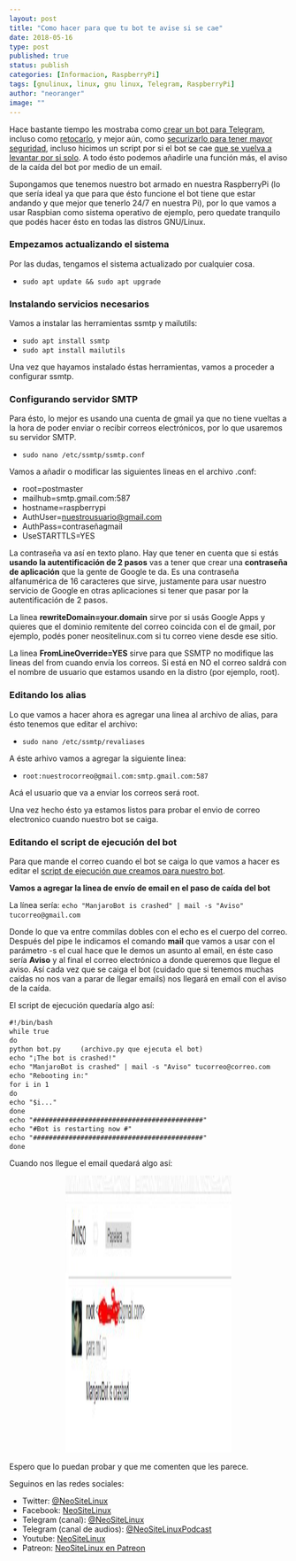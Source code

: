 ```yaml
---
layout: post
title: "Como hacer para que tu bot te avise si se cae"
date: 2018-05-16
type: post
published: true
status: publish
categories: [Informacion, RaspberryPi]
tags: [gnulinux, linux, gnu linux, Telegram, RaspberryPi]
author: "neoranger"
image: ""
---
```


Hace bastante tiempo les mostraba como [crear un bot para Telegram](https://neositelinux.com/techcreando-un-bot-para-telegram/), incluso como [retocarlo](https://neositelinux.com/tech-retocando-nuestro-bot-de-telegram/), y mejor aún, como [securizarlo para tener mayor seguridad](https://neositelinux.com/tech-securizando-un-bot-de-telegram/), incluso hicimos un script por si el bot se cae [que se vuelva a levantar por si solo](https://neositelinux.com/aporte-script-de-ejecucion-para-que-no-se-caiga-el-bot-de-telegram/). A todo ésto podemos añadirle una función más, el aviso de la caída del bot por medio de un email.

Supongamos que tenemos nuestro bot armado en nuestra RaspberryPi (lo que sería ideal ya que para que ésto funcione el bot tiene que estar andando y que mejor que tenerlo 24/7 en nuestra Pi), por lo que vamos a usar Raspbian como sistema operativo de ejemplo, pero quedate tranquilo que podés hacer ésto en todas las distros GNU/Linux.

### Empezamos actualizando el sistema
Por las dudas, tengamos el sistema actualizado por cualquier cosa.

* `sudo apt update && sudo apt upgrade`

### Instalando servicios necesarios
Vamos a instalar las herramientas ssmtp y mailutils:

* `sudo apt install ssmtp`
* `sudo apt install mailutils`

Una vez que hayamos instalado éstas herramientas, vamos a proceder a configurar ssmtp.

### Configurando servidor SMTP
Para ésto, lo mejor es usando una cuenta de gmail ya que no tiene vueltas a la hora de poder enviar o recibir correos electrónicos, por lo que usaremos su servidor SMTP.

* `sudo nano /etc/ssmtp/ssmtp.conf`

Vamos a añadir o modificar las siguientes lineas en el archivo .conf:

* root=postmaster
* mailhub=smtp.gmail.com:587 
* hostname=raspberrypi
* AuthUser=nuestrousuario@gmail.com
* AuthPass=contraseñagmail
* UseSTARTTLS=YES

La contraseña va así en texto plano. Hay que tener en cuenta que si estás **usando la autentificación de 2 pasos** vas a tener que crear una **contraseña de aplicación** que la gente de Google te da. Es una contraseña alfanumérica de 16 caracteres que sirve, justamente para usar nuestro servicio de Google en otras aplicaciones si tener que pasar por la autentificación de 2 pasos.

La linea **rewriteDomain=your.domain** sirve por si usás Google Apps y quieres que el dominio remitente del correo coincida con el de gmail, por ejemplo, podés poner neositelinux.com si tu correo viene desde ese sitio.

La linea **FromLineOverride=YES** sirve para que SSMTP no modifique las lineas del from cuando envía los correos. Si está en NO el correo saldrá con el nombre de usuario que estamos usando en la distro (por ejemplo, root).

### Editando los alias
Lo que vamos a hacer ahora es agregar una linea al archivo de alias, para ésto tenemos que editar el archivo:

* `sudo nano /etc/ssmtp/revaliases`

A éste arhivo vamos a agregar la siguiente linea:

* `root:nuestrocorreo@gmail.com:smtp.gmail.com:587`

Acá el usuario que va a enviar los correos será root.

Una vez hecho ésto ya estamos listos para probar el envio de correo electronico cuando nuestro bot se caiga.

### Editando el script de ejecución del bot
Para que mande el correo cuando el bot se caiga lo que vamos a hacer es editar el [script de ejecución que creamos para nuestro bot](https://neositelinux.com/aporte-script-de-ejecucion-para-que-no-se-caiga-el-bot-de-telegram/).

**Vamos a agregar la linea de envío de email en el paso de caída del bot**

La línea sería:
`echo "ManjaroBot is crashed" | mail -s "Aviso" tucorreo@gmail.com`

Donde lo que va entre commilas dobles con el echo es el cuerpo del correo. Después del pipe le indicamos el comando **mail** que vamos a usar con el parámetro -s el cual hace que le demos un asunto al email, en éste caso sería **Aviso** y al final el correo electrónico a donde queremos que llegue el aviso. Así cada vez que se caiga el bot (cuidado que si tenemos muchas caídas no nos van a parar de llegar emails) nos llegará en email con el aviso de la caída.

El script de ejecución quedaría algo así:

```
#!/bin/bash
while true
do
python bot.py     (archivo.py que ejecuta el bot)
echo "¡The bot is crashed!"
echo "ManjaroBot is crashed" | mail -s "Aviso" tucorreo@correo.com
echo "Rebooting in:"
for i in 1
do
echo "$i..."
done
echo "###########################################"
echo "#Bot is restarting now #"
echo "###########################################"
done
```
Cuando nos llegue el email quedará algo así:
<p align="center">
<img src="/images/aviso_email.JPG" width="300" height="500" alt="_Logo">
</p>


Espero que lo puedan probar y que me comenten que les parece.

Seguinos en las redes sociales:
* Twitter: [@NeoSiteLinux](https://twitter.com/neositelinux)
* Facebook: [NeoSiteLinux](https://facebook.com/neositelinux)
* Telegram (canal): [@NeoSiteLinux](https://t.me/neositelinux)
* Telegram (canal de audios): [@NeoSiteLinuxPodcast](https://t.me/neositelinuxpodcast)
* Youtube: [NeoSiteLinux](https://www.youtube.com/user/neositelinux)
* Patreon: [NeoSiteLinux en Patreon](https://www.patreon.com/NeoSiteLinux)